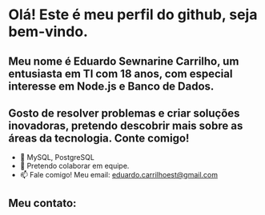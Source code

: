 # Olá! Este é meu perfil do github, seja bem-vindo.
## Meu nome é Eduardo Sewnarine Carrilho, um entusiasta em TI com 18 anos, com especial interesse em Node.js e Banco de Dados.
## Gosto de resolver problemas e criar soluções inovadoras, pretendo descobrir mais sobre as áreas da tecnologia. Conte comigo!

- 🌱 MySQL, PostgreSQL
- 👯 Pretendo colaborar em equipe.
- 📫 Fale comigo! Meu email: eduardo.carrilhoest@gmail.com

## Meu contato:

<i class="devicon-linkedin-plain colored"></i>
          
